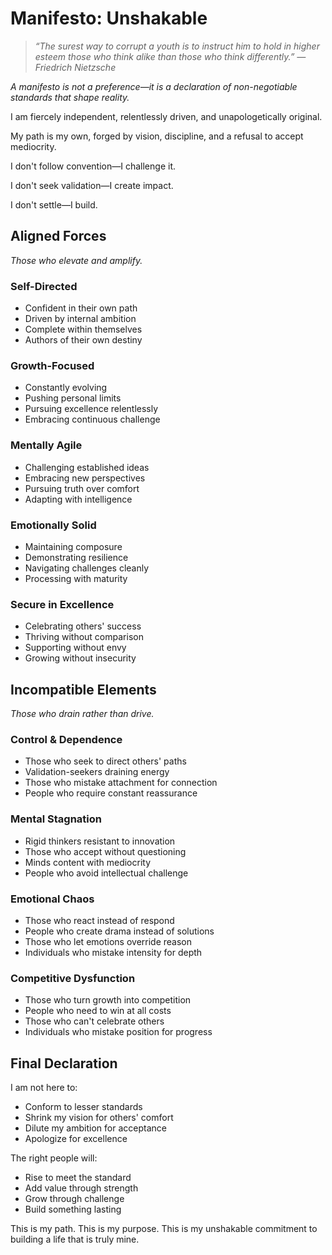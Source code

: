 # Manifesto: Unshakable

> *“The surest way to corrupt a youth is to instruct him to hold in higher esteem those who think alike than those who think differently.” — Friedrich Nietzsche*

*A manifesto is not a preference—it is a declaration of non-negotiable standards that shape reality.*

I am fiercely independent, relentlessly driven, and unapologetically original.

My path is my own, forged by vision, discipline, and a refusal to accept mediocrity.

I don't follow convention—I challenge it.

I don't seek validation—I create impact.

I don't settle—I build.

## Aligned Forces

*Those who elevate and amplify.*

### Self-Directed
- Confident in their own path
- Driven by internal ambition
- Complete within themselves
- Authors of their own destiny

### Growth-Focused
- Constantly evolving
- Pushing personal limits
- Pursuing excellence relentlessly
- Embracing continuous challenge

### Mentally Agile
- Challenging established ideas
- Embracing new perspectives
- Pursuing truth over comfort
- Adapting with intelligence

### Emotionally Solid
- Maintaining composure
- Demonstrating resilience
- Navigating challenges cleanly
- Processing with maturity

### Secure in Excellence
- Celebrating others' success
- Thriving without comparison
- Supporting without envy
- Growing without insecurity

## Incompatible Elements

*Those who drain rather than drive.*

### Control & Dependence
- Those who seek to direct others' paths
- Validation-seekers draining energy
- Those who mistake attachment for connection
- People who require constant reassurance

### Mental Stagnation
- Rigid thinkers resistant to innovation
- Those who accept without questioning
- Minds content with mediocrity
- People who avoid intellectual challenge

### Emotional Chaos
- Those who react instead of respond
- People who create drama instead of solutions
- Those who let emotions override reason
- Individuals who mistake intensity for depth

### Competitive Dysfunction
- Those who turn growth into competition
- People who need to win at all costs
- Those who can't celebrate others
- Individuals who mistake position for progress

## Final Declaration

I am not here to:
- Conform to lesser standards
- Shrink my vision for others' comfort
- Dilute my ambition for acceptance
- Apologize for excellence

The right people will:
- Rise to meet the standard
- Add value through strength
- Grow through challenge
- Build something lasting

This is my path. This is my purpose. This is my unshakable commitment to building a life that is truly mine.
